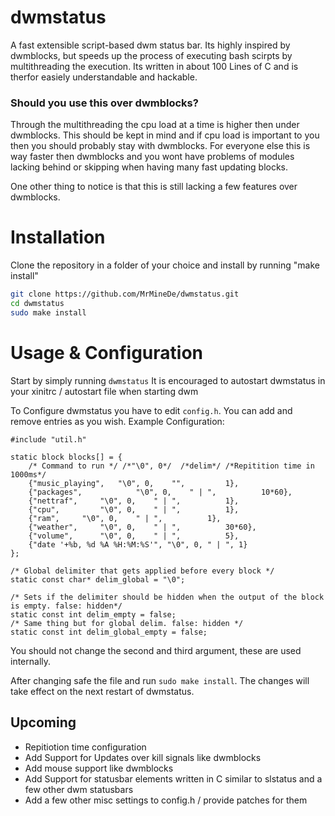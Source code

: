 # dwmstatus
A fast extensible script-based dwm status bar.
Its highly inspired by dwmblocks, but speeds up the process of executing
bash scirpts by multithreading the execution. Its written in about 100 Lines of C and is therfor
easiely understandable and hackable.

### Should you use this over dwmblocks?
Through the multithreading the cpu load at a time is higher then under
dwmblocks. This should be kept in mind and if cpu load is important to you
then you should probably stay with dwmblocks. For everyone else this is way faster then
dwmblocks and you wont have problems of modules lacking behind or skipping when having
many fast updating blocks.

One other thing to notice is that this is still lacking a few features over dwmblocks.

# Installation
Clone the repository in a folder of your choice and install by running "make install"

```bash
git clone https://github.com/MrMineDe/dwmstatus.git
cd dwmstatus
sudo make install
```
# Usage & Configuration
Start by simply running `dwmstatus`
It is encouraged to autostart dwmstatus in your xinitrc / autostart file when starting dwm

To Configure dwmstatus you have to edit `config.h`. You can add and remove entries as you wish.
Example Configuration:
```
#include "util.h"

static block blocks[] = {
	/* Command to run */ /*"\0", 0*/  /*delim*/	/*Repitition time in 1000ms*/
	{"music_playing",	"\0", 0,	"",	        1},
	{"packages",	        "\0", 0,	" | ",	        10*60},
	{"nettraf",		"\0", 0,	" | ",	        1},
	{"cpu",	        "\0", 0,	" | ",	        1},
	{"ram",		"\0", 0,	" | ",	        1},
	{"weather",		"\0", 0,	" | ",	        30*60},
	{"volume",		"\0", 0,	" | ",	        5},
	{"date '+%b, %d %A %H:%M:%S'", "\0", 0,	" | ", 1}
};

/* Global delimiter that gets applied before every block */
static const char* delim_global = "\0";

/* Sets if the delimiter should be hidden when the output of the block is empty. false: hidden*/
static const int delim_empty = false;
/* Same thing but for global delim. false: hidden */
static const int delim_global_empty = false;

```
You should not change the second and third argument, these are used internally.

After changing safe the file and run `sudo make install`. The changes will take effect on the next restart of dwmstatus.

## Upcoming
- Repitiotion time configuration
- Add Support for Updates over kill signals like dwmblocks
- Add mouse support like dwmblocks
- Add Support for statusbar elements written in C similar to slstatus and a few other dwm statusbars
- Add a few other misc settings to config.h / provide patches for them
